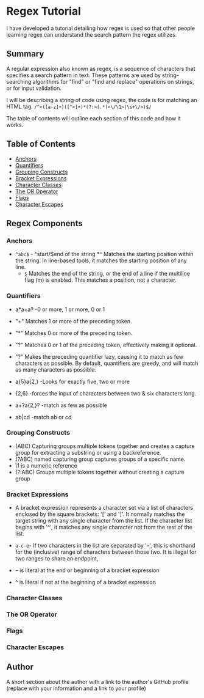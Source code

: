 # Regex Tutorial

I have developed a tutorial detailing how regex is used so that other people learning regex can understand the search pattern the regex utilizes.
## Summary

A regular expression also known as regex, is a sequence of characters that specifies a search pattern in text. These patterns are used by string-searching algorithms for "find" or "find and replace" operations on strings, or for input validation. 

I will be describing a string of code using regex, the code is for matching an HTML tag.
`/^<([a-z]+)([^<]+)*(?:>(.*)<\/\1>|\s+\/>)$/`

The table of contents will outline each section of this code and how it works.

## Table of Contents

- [Anchors](#anchors)
- [Quantifiers](#quantifiers)
- [Grouping Constructs](#grouping-constructs)
- [Bracket Expressions](#bracket-expressions)
- [Character Classes](#character-classes)
- [The OR Operator](#the-or-operator)
- [Flags](#flags)
- [Character Escapes](#character-escapes)

## Regex Components

### Anchors
* `^abc$` - ^start/$end of the string
    *`^` Matches the starting position within the string. In line-based tools, it matches the starting position of any line. 
    * `$` Matches the end of the string, or the end of a line if the multiline flag (m) is enabled. This matches a position, not a character.

### Quantifiers
* a*a+a? -0 or more, 1 or more, 0 or 1

* "+" Matches 1 or more of the preceding token.
* "*" Matches 0 or more of the preceding token.
* "?" Matches 0 or 1 of the preceding token, effectively making it      optional.
* "?" Makes the preceding quantifier lazy, causing it to match as few characters as possible. By default, quantifiers are greedy, and will match as many characters as possible.
* a{5}a{2,} -Looks for exactly five, two or more

* {2,6} -forces the input of characters between two & six characters long.

* a+?a{2,}? -match as few as possible

* ab|cd -match ab or cd

### Grouping Constructs
* (ABC) Capturing groups multiple tokens together and creates a capture group for extracting a substring or using a backreference.
* (?<name>ABC) named capturing group captures groups of a specific name.
* \1 is a numeric reference
* (?:ABC) Groups multiple tokens together without creating a capture group
### Bracket Expressions
* A bracket expression represents a character set via a list of characters enclosed by the square brackets: '[' and ']'. It normally matches the target string with any single character from the list.
If the character list begins with '^', it matches any single character not from the rest of the list.

* `a-c-e`- If two characters in the list are separated by '–', this is shorthand for the (inclusive) range of characters between those two. It is illegal for two ranges to share an endpoint, 
* – is literal at the end or beginning of a bracket expression
* ^ is literal if not at the beginning of a bracket expression

### Character Classes

### The OR Operator

### Flags

### Character Escapes

## Author

A short section about the author with a link to the author's GitHub profile (replace with your information and a link to your profile)
